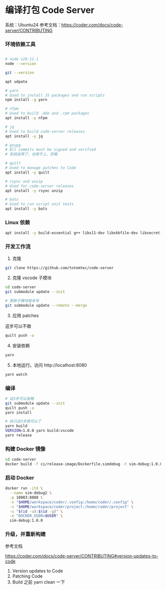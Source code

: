 # 编译打包 Code Server

系统：Ubuntu24
参考文档：https://coder.com/docs/code-server/CONTRIBUTING


### 环境依赖工具

```bash

# node v20.11.1
node --version

git --version

apt udpate

# yarn
# Used to install JS packages and run scripts
npm install -g yarn

# nfpm
# Used to build .deb and .rpm packages
apt install -y nfpm

# jq
# Used to build code-server releases
apt install -y jq

# gnupg
# All commits must be signed and verified
# 系统自带了，也用不上，忽略

# quilt
# Used to manage patches to Code
apt install -y quilt

# rsync and unzip
# Used for code-server releases
apt install -y rsync unzip

# bats
# Used to run script unit tests
apt install -y bats
```

### Linux 依赖

```bash
apt install -y build-essential g++ libx11-dev libxkbfile-dev libsecret-1-dev libkrb5-dev python-is-python3
```

### 开发工作流

1. 克隆

```bash
git clone https://github.com/totemtec/code-server
```

2. 克隆 vscode 子模块

```bash
cd code-server
git submodule update --init

# 更新子模块版本号
git submodule update --remote --merge
```

3. 应用 patches

这步可以不做

```bash
quilt push -a
```

4. 安装依赖

```bash
yarn
```

5. 本地运行。访问 http://localhost:8080

```bash
yarn watch
```


### 编译

```bash
# 这3步可以省略
git submodule update --init
quilt push -a
yarn install

# 执行这3步就可以了
yarn build
VERSION=1.0.0 yarn build:vscode
yarn release
```


### 构建 Docker 镜像

```bash
cd code-server
docker build -f ci/release-image/Dockerfile.simdebug -t sim-debug:1.0.0 .
```

### 启动 Docker

```bash
docker run -itd \
  --name sim-debug2 \
  -p 10003:8080 \
  -v "$HOME/workspace/coder/.config:/home/coder/.config" \
  -v "$HOME/workspace/coder/project:/home/coder/project" \
  -u "$(id -u):$(id -g)" \
  -e "DOCKER_USER=$USER" \
  sim-debug:1.0.0
```

### 升级，并重新构建


参考文档

https://coder.com/docs/code-server/CONTRIBUTING#version-updates-to-code


1. Version updates to Code
2. Patching Code
3. Build 之前 yarn clean 一下
